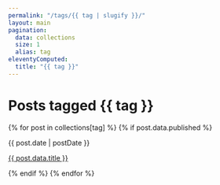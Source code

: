 ```yaml
---
permalink: "/tags/{{ tag | slugify }}/"
layout: main
pagination:
  data: collections
  size: 1
  alias: tag
eleventyComputed:
  title: "{{ tag }}"
---
```


<h1 class="title-wide mb-6">
  Posts tagged <span class="ml-1 font-sans py-0.5 px-2 rounded-lg text-stone-900/[.48] dark:text-stone-50/[.55] border border-2 border-stone-200 dark:border-stone-50/[.10]">{{ tag }}</span>
</h1>
<!-- Enclose post list with div -->
<div>
{% for post in collections[tag] %}
{% if post.data.published %}
<div class="space-y-2 mb-5">
    <p class="date">{{ post.date | postDate }}</p>
    <p class="text-wide post-title link-hover">
      <a href="{{ post.url }}">{{ post.data.title }}</a>
    </p>
</div>
{% endif %}
{% endfor %}
</div>

